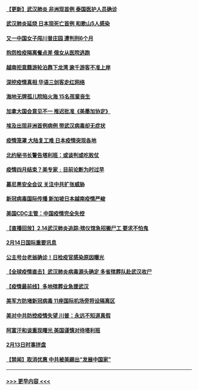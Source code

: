 #### [【更新】武汉肺炎 非洲现首例 泰国医护人员确诊](../pages/prog202/a102770740.md?t=02151833) 
#### [武汉肺炎延烧 日本现死亡首例 和歌山5人感染](../pages/prog202/a102777815.md?t=02151833) 
#### [又一中国女子闯川普庄园 遭判刑6个月](../pages/prog202/a102777673.md?t=02151833) 
#### [抱怨检疫隔离餐点差 俄女从医院逃跑](../pages/prog202/a102777667.md?t=02151833) 
#### [越南拒意籍游轮泊靠下龙湾 逾千游客不准上岸](../pages/prog202/a102777646.md?t=02151833) 
#### [深挖疫情真相 华语三剑客走红网络](../pages/prog202/a102777624.md?t=02151833) 
#### [海地无牌孤儿院陷火海 15名孩童丧生](../pages/prog202/a102777620.md?t=02151833) 
#### [加拿大国会意见不一 推迟批准《美墨加协定》](../pages/prog202/a102777575.md?t=02151833) 
#### [埃及出现非洲首例病例 带武汉病毒却无症状](../pages/prog202/a102777559.md?t=02151833) 
#### [疫情笼罩 大陆复工难 日本疫情突现各地](../pages/prog202/a102777455.md?t=02151833) 
#### [北约秘书长警告塔利班：或谈判或吃败仗](../pages/prog202/a102777442.md?t=02151833) 
#### [疫情四月结束？美专家﹕目前论断为时过早](../pages/prog202/a102777248.md?t=02151833) 
#### [慕尼黑安全会议 关注中共扩张威胁](../pages/prog202/a102777254.md?t=02151833) 
#### [新冠病毒国际传播 新加坡日本越南疫情严峻](../pages/prog202/a102777245.md?t=02151833) 
#### [美国CDC主管：中国疫情完全失控](../pages/prog202/a102777236.md?t=02151833) 
#### [【直播回放】2.14武汉肺炎追踪:殡仪馆急招搬尸工 要求不怕鬼](../pages/prog202/a102777141.md?t=02151833) 
#### [2月14日国际重要讯息](../pages/prog202/a102777073.md?t=02151833) 
#### [公主号台老翁确诊！日检疫官感染原因曝光](../pages/prog202/a102777075.md?t=02151833) 
#### [【全球疫情直击】武汉肺炎病毒源头确定 多省殡葬队赴武汉收尸](../pages/prog202/a102777026.md?t=02151833) 
#### [【疫情最前线】多地殡葬业急援武汉](../pages/prog202/a102776986.md?t=02151833) 
#### [美军方防堵新冠病毒 11座国际机场旁将设隔离区](../pages/prog202/a102776870.md?t=02151833) 
#### [美对中共防控疫情失望 川普：永远不知道真假](../pages/prog202/a102776836.md?t=02151833) 
#### [阿富汗和谈重现曙光 美国谨慎对待塔利班](../pages/prog202/a102776748.md?t=02151833) 
#### [2月13日时事拼盘](../pages/prog202/a102776689.md?t=02151833) 
#### [【禁闻】取消优惠 中共被美踢出“发展中国家”](../pages/prog202/a102776670.md?t=02151833) 

----
#### [ >>> 更早内容 <<< ](../indexes/prog202-earlier.md)
